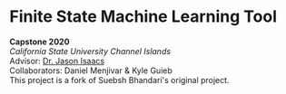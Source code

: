 # Finite State Machine Learning Tool  

**Capstone 2020**  
*California State University Channel Islands*  
Advisor: [Dr. Jason Isaacs](http://isaacs.cs.csuci.edu/index.html)    
Collaborators: Daniel Menjivar & Kyle Guieb  
This project is a fork of Suebsh Bhandari's original project.


